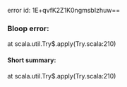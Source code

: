 error id: 1E+qvfK2Z1K0ngmsbIzhuw==
### Bloop error:

at scala.util.Try$.apply(Try.scala:210)
#### Short summary: 

at scala.util.Try$.apply(Try.scala:210)